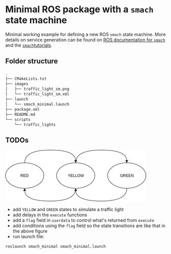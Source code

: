 # Minimal ROS package with a `smach` state machine
Minimal working example for defining a new ROS `smach` state machine. More details on service generation can be found
on [ROS documentation for `smach`](http://wiki.ros.org/smach) and the
[`smach`tutorials](http://wiki.ros.org/smach/Tutorials).

## Folder structure
```
.
├── CMakeLists.txt
├── images
│   ├── traffic_light_sm.png
│   └── traffic_light_sm.xml
├── launch
│   └── smach_minimal.launch
├── package.xml
├── README.md
└── scripts
    └── traffic_lights
```

## TODOs
![alt text](images/traffic_light_sm.png "Logo Title Text 1")

* add `YELLOW` and `GREEN` states to simulate a traffic light
* add delays in the `execute` functions
* add a `flag` field in `userdata` to control what's returned from `execute`
* add conditions using the `flag` field so the state transitions are like that in the above figure
* run launch file:
```
roslaunch smach_minimal smach_minimal.launch
```
